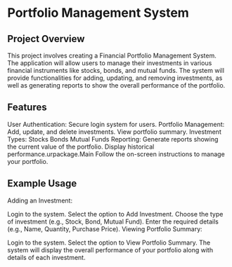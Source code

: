 #  Portfolio Management System

## Project Overview
This project involves creating a Financial Portfolio Management System. The application will allow users to manage their investments in various financial instruments like stocks, bonds, and mutual funds. The system will provide functionalities for adding, updating, and removing investments, as well as generating reports to show the overall performance of the portfolio.

## Features
User Authentication: Secure login system for users.
Portfolio Management:
Add, update, and delete investments.
View portfolio summary.
Investment Types:
Stocks
Bonds
Mutual Funds
Reporting:
Generate reports showing the current value of the portfolio.
Display historical performance.urpackage.Main
Follow the on-screen instructions to manage your portfolio.

## Example Usage
Adding an Investment:

Login to the system.
Select the option to Add Investment.
Choose the type of investment (e.g., Stock, Bond, Mutual Fund).
Enter the required details (e.g., Name, Quantity, Purchase Price).
Viewing Portfolio Summary:

Login to the system.
Select the option to View Portfolio Summary.
The system will display the overall performance of your portfolio along with details of each investment.
